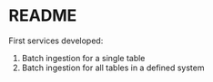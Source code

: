 # README

First services developed:
1. Batch ingestion for a single table
2. Batch ingestion for all tables in a defined system
